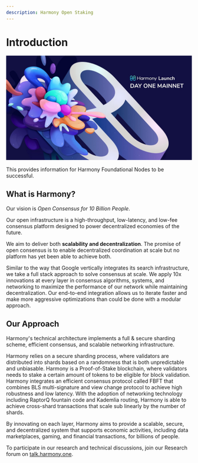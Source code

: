 ```yaml
---
description: Harmony Open Staking
---
```


# Introduction

![Harmony Day ONE Mainnet](.gitbook/assets/mainnetdayone.png)

This provides information for Harmony Foundational Nodes to be successful.

## What is Harmony?

Our vision is _Open Consensus for 10 Billion People_.

Our open infrastructure is a high-throughput, low-latency, and low-fee consensus platform designed to power decentralized economies of the future.

We aim to deliver both **scalability and decentralization**. The promise of open consensus is to enable decentralized coordination at scale but no platform has yet been able to achieve both.

Similar to the way that Google vertically integrates its search infrastructure, we take a full stack approach to solve consensus at scale. We apply 10x innovations at every layer in consensus algorithms, systems, and networking to maximize the performance of our network while maintaining decentralization. Our end-to-end integration allows us to iterate faster and make more aggressive optimizations than could be done with a modular approach.

## Our Approach

Harmony's technical architecture implements a full & secure sharding scheme, efficient consensus, and scalable networking infrastructure.

Harmony relies on a secure sharding process, where validators are distributed into shards based on a randomness that is both unpredictable and unbiasable. Harmony is a Proof-of-Stake blockchain, where validators needs to stake a certain amount of tokens to be eligible for block validation. Harmony integrates an efficient consensus protocol called FBFT that combines BLS multi-signature and view change protocol to achieve high robustness and low latency. With the adoption of networking technology including RaptorQ fountain code and Kademlia routing, Harmony is able to achieve cross-shard transactions that scale sub linearly by the number of shards.

By innovating on each layer, Harmony aims to provide a scalable, secure, and decentralized system that supports economic activities, including data marketplaces, gaming, and financial transactions, for billions of people.

To participate in our research and technical discussions, join our Research forum on [talk.harmony.one](https://talk.harmony.one/).


